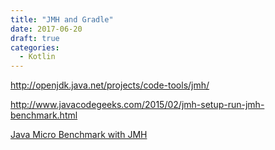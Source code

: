 ```yaml
---
title: "JMH and Gradle"
date: 2017-06-20
draft: true
categories:
  - Kotlin
---
```

http://openjdk.java.net/projects/code-tools/jmh/
  
http://www.javacodegeeks.com/2015/02/jmh-setup-run-jmh-benchmark.html

[Java Micro Benchmark with JMH](http://javapapers.com/java/java-micro-benchmark-with-jmh/)
